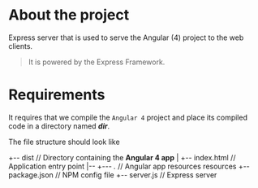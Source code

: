 # About the project
Express server that is used to serve the Angular (4) project to the web clients.

> It is powered by the Express Framework.

# Requirements
It requires that we compile the `Angular 4` project and place its compiled code in a directory named ***dir***.

The file structure should look like

+-- dist                 // Directory containing the **Angular 4 app**
|   +-- index.html            // Application entry point
|-- +--- *.*                  // Angular app resources resources
+-- package.json              // NPM config file
+-- server.js                 // Express server
